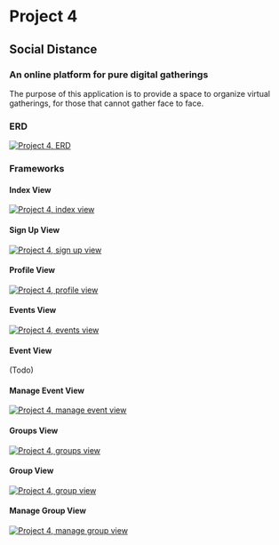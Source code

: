 # Project 4

## Social Distance

### An online platform for pure digital gatherings

The purpose of this application is to provide a space to organize virtual gatherings, for those that cannot gather face to face.  

### ERD

[![Project 4, ERD](/p4_images/SD_1.png "Project 4, ERD")](/p4_images/SD_1.png)

### Frameworks

#### Index View

[![Project 4, index view](/p4_images/SD_2.png "Project 4, index view")](/p4_images/SD_2.png)

#### Sign Up View

[![Project 4, sign up view](/p4_images/SD_3.png "Project 4, sign up view")](/p4_images/SD_3.png)

#### Profile View

[![Project 4, profile view](/p4_images/SD_4.png "Project 4, profile view")](/p4_images/SD_4.png)

#### Events View

[![Project 4, events view](/p4_images/SD_5.png "Project 4, events view")](/p4_images/SD_5.png)

#### Event View

(Todo)

#### Manage Event View

[![Project 4, manage event view](/p4_images/SD_6.png "Project 4, manage event view")](/p4_images/SD_6.png)

#### Groups View

[![Project 4, groups view](/p4_images/SD_7.png "Project 4, groups view")](/p4_images/SD_7.png)

#### Group View

[![Project 4, group view](/p4_images/SD_8.png "Project 4, group view")](/p4_images/SD_8.png)

#### Manage Group View

[![Project 4, manage group view](/p4_images/SD_9.png "Project 4, manage group view")](/p4_images/SD_9.png)
